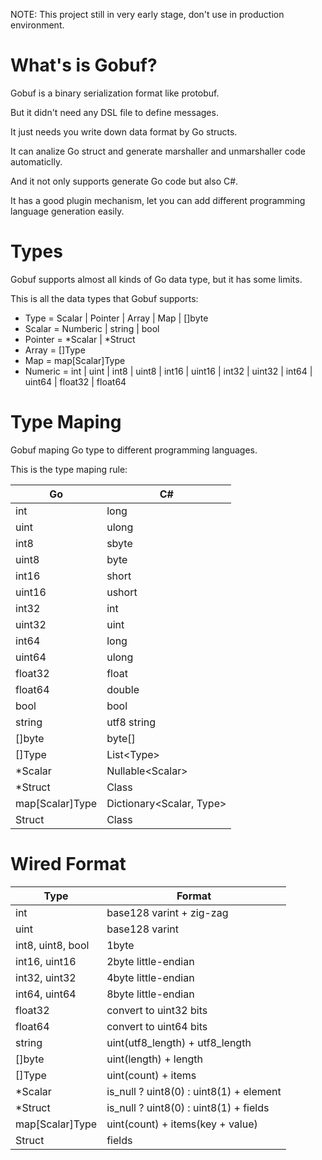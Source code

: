 NOTE: This project still in very early stage, don't use in production environment.

What's is Gobuf?
================

Gobuf is a binary serialization format like protobuf.

But it didn't need any DSL file to define messages.

It just needs you write down data format by Go structs.

It can analize Go struct and generate marshaller and unmarshaller code automaticlly.

And it not only supports generate Go code but also C#.

It has a good plugin mechanism, let you can add different programming language generation easily.

Types
=====

Gobuf supports almost all kinds of Go data type, but it has some limits.

This is all the data types that Gobuf supports:

* Type = Scalar | Pointer | Array | Map | []byte
* Scalar = Numberic | string | bool
* Pointer = *Scalar | *Struct
* Array = []Type
* Map = map[Scalar]Type
* Numeric = int | uint | int8 | uint8 | int16 | uint16 | int32 | uint32 | int64 | uint64 | float32 | float64

Type Maping
===========

Gobuf maping Go type to different programming languages.

This is the type maping rule:

| Go | C# |
| -- | -- |
| int | long |
| uint | ulong |
| int8 | sbyte |
| uint8 | byte |
| int16 | short |
| uint16 | ushort |
| int32 | int |
| uint32 | uint |
| int64 | long |
| uint64 | ulong |
| float32 | float |
| float64 | double |
| bool | bool |
| string | utf8 string |
| []byte | byte[] |
| []Type | List\<Type\> |
| *Scalar | Nullable\<Scalar\> |
| *Struct | Class |
| map[Scalar]Type | Dictionary\<Scalar, Type\> |
| Struct | Class |

Wired Format
============

| Type | Format |
| -- | -- |
| int | base128 varint + zig-zag |
| uint | base128 varint |
| int8, uint8, bool | 1byte |
| int16, uint16 | 2byte little-endian |
| int32, uint32 | 4byte little-endian |
| int64, uint64 | 8byte little-endian |
| float32 | convert to uint32 bits |
| float64 | convert to uint64 bits |
| string | uint(utf8\_length) + utf8\_length |
| []byte | uint(length) + length |
| []Type | uint(count) + items |
| *Scalar | is_null ? uint8(0) : uint8(1) + element |
| *Struct | is_null ? uint8(0) : uint8(1) + fields |
| map[Scalar]Type | uint(count) + items(key + value) |
| Struct | fields |
